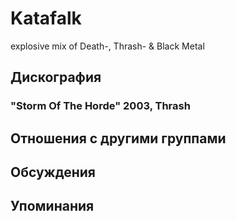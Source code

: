 # Katafalk

explosive mix of Death-, Thrash- & Black Metal

## Дискография

### "Storm Of The Horde" 2003, Thrash




## Отношения с другими группами


## Обсуждения


## Упоминания

